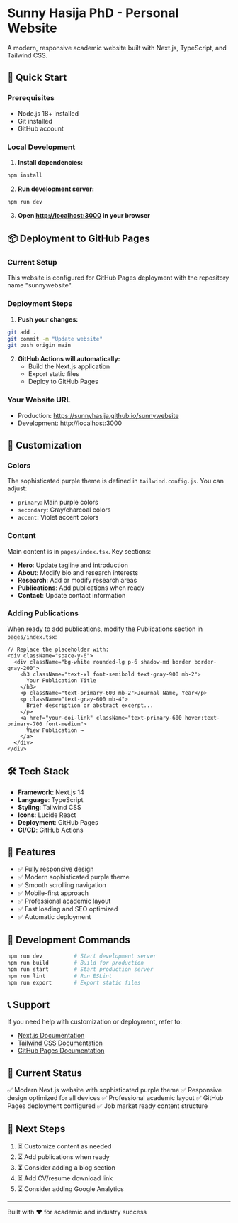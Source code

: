 # Sunny Hasija PhD - Personal Website

A modern, responsive academic website built with Next.js, TypeScript, and Tailwind CSS.

## 🚀 Quick Start

### Prerequisites
- Node.js 18+ installed
- Git installed
- GitHub account

### Local Development

1. **Install dependencies:**
```bash
npm install
```

2. **Run development server:**
```bash
npm run dev
```

3. **Open [http://localhost:3000](http://localhost:3000) in your browser**

## 📦 Deployment to GitHub Pages

### Current Setup
This website is configured for GitHub Pages deployment with the repository name "sunnywebsite".

### Deployment Steps

1. **Push your changes:**
```bash
git add .
git commit -m "Update website"
git push origin main
```

2. **GitHub Actions will automatically:**
   - Build the Next.js application
   - Export static files
   - Deploy to GitHub Pages

### Your Website URL
- Production: https://sunnyhasija.github.io/sunnywebsite
- Development: http://localhost:3000

## 🎨 Customization

### Colors
The sophisticated purple theme is defined in `tailwind.config.js`. You can adjust:
- `primary`: Main purple colors
- `secondary`: Gray/charcoal colors  
- `accent`: Violet accent colors

### Content
Main content is in `pages/index.tsx`. Key sections:
- **Hero**: Update tagline and introduction
- **About**: Modify bio and research interests
- **Research**: Add or modify research areas
- **Publications**: Add publications when ready
- **Contact**: Update contact information

### Adding Publications
When ready to add publications, modify the Publications section in `pages/index.tsx`:

```tsx
// Replace the placeholder with:
<div className="space-y-6">
  <div className="bg-white rounded-lg p-6 shadow-md border border-gray-200">
    <h3 className="text-xl font-semibold text-gray-900 mb-2">
      Your Publication Title
    </h3>
    <p className="text-primary-600 mb-2">Journal Name, Year</p>
    <p className="text-gray-600 mb-4">
      Brief description or abstract excerpt...
    </p>
    <a href="your-doi-link" className="text-primary-600 hover:text-primary-700 font-medium">
      View Publication →
    </a>
  </div>
</div>
```

## 🛠 Tech Stack

- **Framework**: Next.js 14
- **Language**: TypeScript
- **Styling**: Tailwind CSS
- **Icons**: Lucide React
- **Deployment**: GitHub Pages
- **CI/CD**: GitHub Actions

## 📱 Features

- ✅ Fully responsive design
- ✅ Modern sophisticated purple theme
- ✅ Smooth scrolling navigation
- ✅ Mobile-first approach
- ✅ Professional academic layout
- ✅ Fast loading and SEO optimized
- ✅ Automatic deployment

## 🔧 Development Commands

```bash
npm run dev          # Start development server
npm run build        # Build for production
npm run start        # Start production server
npm run lint         # Run ESLint
npm run export       # Export static files
```

## 📞 Support

If you need help with customization or deployment, refer to:
- [Next.js Documentation](https://nextjs.org/docs)
- [Tailwind CSS Documentation](https://tailwindcss.com/docs)
- [GitHub Pages Documentation](https://docs.github.com/en/pages)

## 🎯 Current Status

✅ Modern Next.js website with sophisticated purple theme
✅ Responsive design optimized for all devices
✅ Professional academic layout
✅ GitHub Pages deployment configured
✅ Job market ready content structure

## 🎯 Next Steps

1. ⏳ Customize content as needed
2. ⏳ Add publications when ready
3. ⏳ Consider adding a blog section
4. ⏳ Add CV/resume download link
5. ⏳ Consider adding Google Analytics

---

Built with ❤️ for academic and industry success